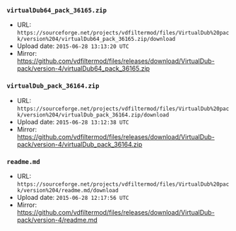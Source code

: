 ### `virtualDub64_pack_36165.zip`

- URL: `https://sourceforge.net/projects/vdfiltermod/files/VirtualDub%20pack/version%204/virtualDub64_pack_36165.zip/download`
- Upload date: `2015-06-28 13:13:20 UTC`
- Mirror: https://github.com/vdfiltermod/files/releases/download/VirtualDub-pack/version-4/virtualDub64_pack_36165.zip


### `virtualDub_pack_36164.zip`

- URL: `https://sourceforge.net/projects/vdfiltermod/files/VirtualDub%20pack/version%204/virtualDub_pack_36164.zip/download`
- Upload date: `2015-06-28 13:12:38 UTC`
- Mirror: https://github.com/vdfiltermod/files/releases/download/VirtualDub-pack/version-4/virtualDub_pack_36164.zip


### `readme.md`

- URL: `https://sourceforge.net/projects/vdfiltermod/files/VirtualDub%20pack/version%204/readme.md/download`
- Upload date: `2015-06-28 12:17:56 UTC`
- Mirror: https://github.com/vdfiltermod/files/releases/download/VirtualDub-pack/version-4/readme.md
